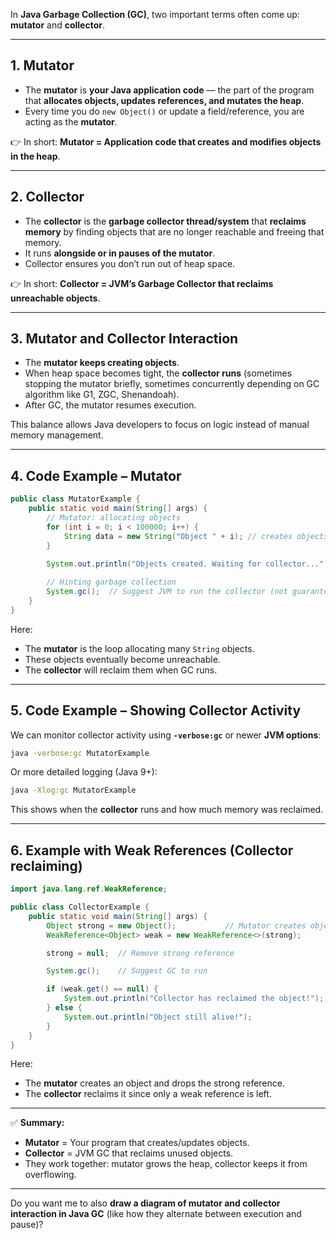 

In **Java Garbage Collection (GC)**, two important terms often come up: **mutator** and **collector**.

---

## 1. Mutator

* The **mutator** is **your Java application code** — the part of the program that **allocates objects, updates references, and mutates the heap**.
* Every time you do `new Object()` or update a field/reference, you are acting as the **mutator**.

👉 In short: **Mutator = Application code that creates and modifies objects in the heap**.

---

## 2. Collector

* The **collector** is the **garbage collector thread/system** that **reclaims memory** by finding objects that are no longer reachable and freeing that memory.
* It runs **alongside or in pauses of the mutator**.
* Collector ensures you don’t run out of heap space.

👉 In short: **Collector = JVM’s Garbage Collector that reclaims unreachable objects**.

---

## 3. Mutator and Collector Interaction

* The **mutator keeps creating objects**.
* When heap space becomes tight, the **collector runs** (sometimes stopping the mutator briefly, sometimes concurrently depending on GC algorithm like G1, ZGC, Shenandoah).
* After GC, the mutator resumes execution.

This balance allows Java developers to focus on logic instead of manual memory management.

---

## 4. Code Example – Mutator

```java
public class MutatorExample {
    public static void main(String[] args) {
        // Mutator: allocating objects
        for (int i = 0; i < 100000; i++) {
            String data = new String("Object " + i); // creates objects in heap
        }

        System.out.println("Objects created. Waiting for collector...");
        
        // Hinting garbage collection
        System.gc();  // Suggest JVM to run the collector (not guaranteed)
    }
}
```

Here:

* The **mutator** is the loop allocating many `String` objects.
* These objects eventually become unreachable.
* The **collector** will reclaim them when GC runs.

---

## 5. Code Example – Showing Collector Activity

We can monitor collector activity using **`-verbose:gc`** or newer **JVM options**:

```bash
java -verbose:gc MutatorExample
```

Or more detailed logging (Java 9+):

```bash
java -Xlog:gc MutatorExample
```

This shows when the **collector** runs and how much memory was reclaimed.

---

## 6. Example with Weak References (Collector reclaiming)

```java
import java.lang.ref.WeakReference;

public class CollectorExample {
    public static void main(String[] args) {
        Object strong = new Object();           // Mutator creates object
        WeakReference<Object> weak = new WeakReference<>(strong);

        strong = null;  // Remove strong reference

        System.gc();    // Suggest GC to run

        if (weak.get() == null) {
            System.out.println("Collector has reclaimed the object!");
        } else {
            System.out.println("Object still alive!");
        }
    }
}
```

Here:

* The **mutator** creates an object and drops the strong reference.
* The **collector** reclaims it since only a weak reference is left.

---

✅ **Summary:**

* **Mutator** = Your program that creates/updates objects.
* **Collector** = JVM GC that reclaims unused objects.
* They work together: mutator grows the heap, collector keeps it from overflowing.

---

Do you want me to also **draw a diagram of mutator and collector interaction in Java GC** (like how they alternate between execution and pause)?
